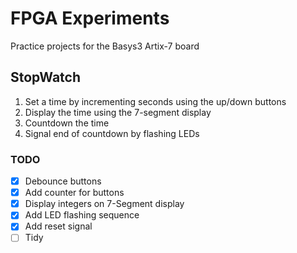 # FPGA Experiments
Practice projects for the Basys3 Artix-7 board

## StopWatch
1. Set a time by incrementing seconds using the up/down buttons
2. Display the time using the 7-segment display
3. Countdown the time
4. Signal end of countdown by flashing LEDs

### TODO
 - [X] Debounce buttons
 - [X] Add counter for buttons
 - [X] Display integers on 7-Segment display
 - [X] Add LED flashing sequence
 - [X] Add reset signal
 - [ ] Tidy
